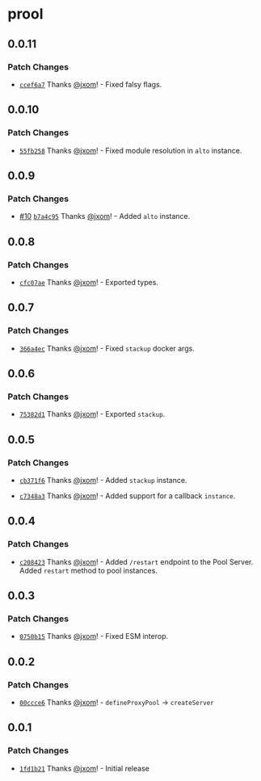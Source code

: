 # prool

## 0.0.11

### Patch Changes

- [`ccef6a7`](https://github.com/wevm/prool/commit/ccef6a797a65e948e7d98b7df5064bd33d6a62e7) Thanks [@jxom](https://github.com/jxom)! - Fixed falsy flags.

## 0.0.10

### Patch Changes

- [`55fb258`](https://github.com/wevm/prool/commit/55fb25899f2e7ace291bf897c92b688740b27206) Thanks [@jxom](https://github.com/jxom)! - Fixed module resolution in `alto` instance.

## 0.0.9

### Patch Changes

- [#10](https://github.com/wevm/prool/pull/10) [`b7a4c95`](https://github.com/wevm/prool/commit/b7a4c9595bde2e4568e41d204f310540d0a16e3d) Thanks [@jxom](https://github.com/jxom)! - Added `alto` instance.

## 0.0.8

### Patch Changes

- [`cfc07ae`](https://github.com/wevm/prool/commit/cfc07ae5f8aa975155b1c9746d04eacbcd349366) Thanks [@jxom](https://github.com/jxom)! - Exported types.

## 0.0.7

### Patch Changes

- [`366a4ec`](https://github.com/wevm/prool/commit/366a4ecf23535c50b79fc15304a945af6e400d1f) Thanks [@jxom](https://github.com/jxom)! - Fixed `stackup` docker args.

## 0.0.6

### Patch Changes

- [`75382d1`](https://github.com/wevm/prool/commit/75382d155ab18d231d58d74510c3ce4a4da56aea) Thanks [@jxom](https://github.com/jxom)! - Exported `stackup`.

## 0.0.5

### Patch Changes

- [`cb371f6`](https://github.com/wevm/prool/commit/cb371f64ddd50d3611aa959f618506f18688f46d) Thanks [@jxom](https://github.com/jxom)! - Added `stackup` instance.

- [`c7348a3`](https://github.com/wevm/prool/commit/c7348a3e6b54881b45e5ce0caf25198dacfb2a7c) Thanks [@jxom](https://github.com/jxom)! - Added support for a callback `instance`.

## 0.0.4

### Patch Changes

- [`c208423`](https://github.com/wevm/prool/commit/c2084231b277cecb840e4f9957cc4fc2e5b0b7a2) Thanks [@jxom](https://github.com/jxom)! - Added `/restart` endpoint to the Pool Server.
  Added `restart` method to pool instances.

## 0.0.3

### Patch Changes

- [`0750b15`](https://github.com/wevm/prool/commit/0750b15aa06565002a75ea3333286a0d6c6d86bb) Thanks [@jxom](https://github.com/jxom)! - Fixed ESM interop.

## 0.0.2

### Patch Changes

- [`00ccce6`](https://github.com/wevm/prool/commit/00ccce6c93ad34e940c1bd8366cfad27a65a2e78) Thanks [@jxom](https://github.com/jxom)! - `defineProxyPool` -> `createServer`

## 0.0.1

### Patch Changes

- [`1fd1b21`](https://github.com/wevm/prool/commit/1fd1b21096f463e4458c2df7f1cd9f855dc1d7ca) Thanks [@jxom](https://github.com/jxom)! - Initial release
